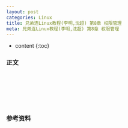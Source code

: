 ```yaml
---
layout: post
categories: Linux
title: 兄弟连Linux教程(李明,沈超) 第8章 权限管理
meta: 兄弟连Linux教程(李明,沈超) 第8章 权限管理
---
```

* content
{:toc}

### 正文



<br/><br/><br/><br/><br/>
### 参考资料




